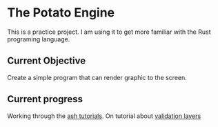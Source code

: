 # The Potato Engine

This is a practice project. I am using it to get more familiar with the Rust programing language. 

## Current Objective

Create a simple program that can render graphic to the screen.

## Current progress

Working through the [ash tutorials](https://github.com/unknownue/vulkan-tutorial-rust). On tutorial about [validation layers](https://github.com/unknownue/vulkan-tutorial-rust/blob/master/src/tutorials/02_validation_layers.rs)
